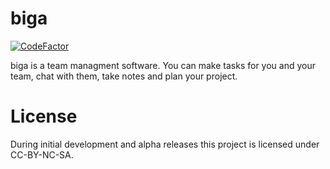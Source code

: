 # biga
[![CodeFactor](https://www.codefactor.io/repository/github/simonpla/biga/badge/main)](https://www.codefactor.io/repository/github/simonpla/biga/overview/main) 

biga is a team managment software. You can make tasks for you and your team, chat with them, take notes and plan your project.


# License
During initial development and alpha releases this project is licensed under CC-BY-NC-SA.
